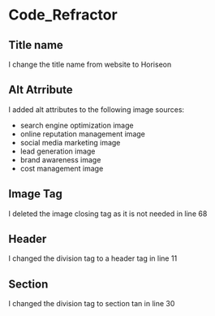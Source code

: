 # Code_Refractor

## Title name
I change the title name from website to Horiseon

## Alt Atrribute
I added alt attributes to the following image sources:
* search engine optimization image
* online reputation management image
* social media marketing image
* lead generation image
* brand awareness image
* cost management image

## Image Tag
I deleted the image closing tag as it is not needed in line 68

## Header
I changed the division tag to a header tag in line 11

## Section
I changed the division tag to section tan in line 30